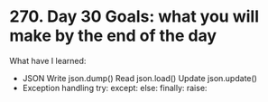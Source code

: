 # 270. Day 30 Goals: what you will make by the end of the day
What have I learned:
- JSON
Write json.dump()
Read json.load()
Update json.update()
- Exception handling 
    try:
    except:
    else:
    finally: 
    raise: 